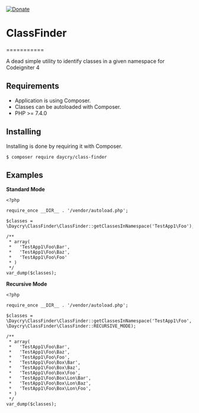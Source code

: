 [![Donate](https://img.shields.io/badge/Donate-PayPal-green.svg)](https://www.paypal.com/donate?business=SYC5XDT23UZ5G&no_recurring=0&item_name=Thank+you%21&currency_code=EUR)

# ClassFinder
===========

A dead simple utility to identify classes in a given namespace for Codeigniter 4

Requirements
------------

* Application is using Composer.
* Classes can be autoloaded with Composer.
* PHP >= 7.4.0

Installing
----------

Installing is done by requiring it with Composer.

```
$ composer require daycry/class-finder
```

Examples
--------

**Standard Mode**

```
<?php

require_once __DIR__ . '/vendor/autoload.php';

$classes = \Daycry\ClassFinder\ClassFinder::getClassesInNamespace('TestApp1\Foo');

/**
 * array(
 *   'TestApp1\Foo\Bar',
 *   'TestApp1\Foo\Baz',
 *   'TestApp1\Foo\Foo'
 * )
 */
var_dump($classes);
```

**Recursive Mode**

```
<?php

require_once __DIR__ . '/vendor/autoload.php';

$classes = \Daycry\ClassFinder\ClassFinder::getClassesInNamespace('TestApp1\Foo', \Daycry\ClassFinder\ClassFinder::RECURSIVE_MODE);

/**
 * array(
 *   'TestApp1\Foo\Bar',
 *   'TestApp1\Foo\Baz',
 *   'TestApp1\Foo\Foo',
 *   'TestApp1\Foo\Box\Bar',
 *   'TestApp1\Foo\Box\Baz',
 *   'TestApp1\Foo\Box\Foo',
 *   'TestApp1\Foo\Box\Lon\Bar',
 *   'TestApp1\Foo\Box\Lon\Baz',
 *   'TestApp1\Foo\Box\Lon\Foo',
 * )
 */
var_dump($classes);
```

